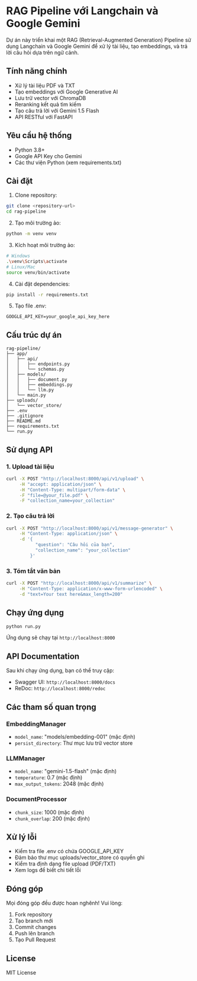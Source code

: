 # RAG Pipeline với Langchain và Google Gemini

Dự án này triển khai một RAG (Retrieval-Augmented Generation) Pipeline sử dụng Langchain và Google Gemini để xử lý tài liệu, tạo embeddings, và trả lời câu hỏi dựa trên ngữ cảnh.

## Tính năng chính

- Xử lý tài liệu PDF và TXT
- Tạo embeddings với Google Generative AI
- Lưu trữ vector với ChromaDB
- Reranking kết quả tìm kiếm
- Tạo câu trả lời với Gemini 1.5 Flash
- API RESTful với FastAPI

## Yêu cầu hệ thống

- Python 3.8+
- Google API Key cho Gemini
- Các thư viện Python (xem requirements.txt)

## Cài đặt

1. Clone repository:
```bash
git clone <repository-url>
cd rag-pipeline
```

2. Tạo môi trường ảo:
```bash
python -m venv venv
```

3. Kích hoạt môi trường ảo:
```bash
# Windows
.\venv\Scripts\activate
# Linux/Mac
source venv/bin/activate
```

4. Cài đặt dependencies:
```bash
pip install -r requirements.txt
```

5. Tạo file .env:
```env
GOOGLE_API_KEY=your_google_api_key_here
```

## Cấu trúc dự án

```
rag-pipeline/
├── app/
│   ├── api/
│   │   ├── endpoints.py
│   │   └── schemas.py
│   ├── models/
│   │   ├── document.py
│   │   ├── embeddings.py
│   │   └── llm.py
│   └── main.py
├── uploads/
│   └── vector_store/
├── .env
├── .gitignore
├── README.md
├── requirements.txt
└── run.py
```

## Sử dụng API

### 1. Upload tài liệu

```bash
curl -X POST "http://localhost:8000/api/v1/upload" \
     -H "accept: application/json" \
     -H "Content-Type: multipart/form-data" \
     -F "file=@your_file.pdf" \
     -F "collection_name=your_collection"
```

### 2. Tạo câu trả lời

```bash
curl -X POST "http://localhost:8000/api/v1/message-generator" \
     -H "Content-Type: application/json" \
     -d '{
           "question": "Câu hỏi của bạn",
           "collection_name": "your_collection"
         }'
```

### 3. Tóm tắt văn bản

```bash
curl -X POST "http://localhost:8000/api/v1/summarize" \
     -H "Content-Type: application/x-www-form-urlencoded" \
     -d "text=Your text here&max_length=200"
```

## Chạy ứng dụng

```bash
python run.py
```

Ứng dụng sẽ chạy tại `http://localhost:8000`

## API Documentation

Sau khi chạy ứng dụng, bạn có thể truy cập:
- Swagger UI: `http://localhost:8000/docs`
- ReDoc: `http://localhost:8000/redoc`

## Các tham số quan trọng

### EmbeddingManager
- `model_name`: "models/embedding-001" (mặc định)
- `persist_directory`: Thư mục lưu trữ vector store

### LLMManager
- `model_name`: "gemini-1.5-flash" (mặc định)
- `temperature`: 0.7 (mặc định)
- `max_output_tokens`: 2048 (mặc định)

### DocumentProcessor
- `chunk_size`: 1000 (mặc định)
- `chunk_overlap`: 200 (mặc định)

## Xử lý lỗi

- Kiểm tra file .env có chứa GOOGLE_API_KEY
- Đảm bảo thư mục uploads/vector_store có quyền ghi
- Kiểm tra định dạng file upload (PDF/TXT)
- Xem logs để biết chi tiết lỗi

## Đóng góp

Mọi đóng góp đều được hoan nghênh! Vui lòng:
1. Fork repository
2. Tạo branch mới
3. Commit changes
4. Push lên branch
5. Tạo Pull Request

## License

MIT License 